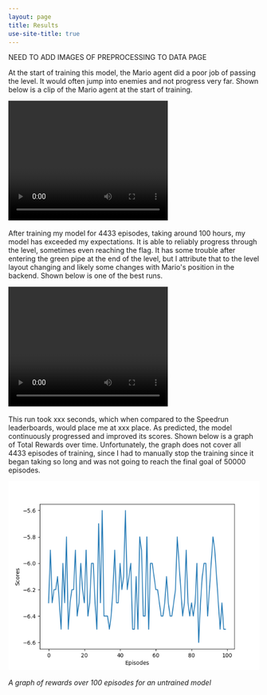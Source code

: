 ```yaml
---
layout: page
title: Results
use-site-title: true
---
```


 NEED TO ADD IMAGES OF PREPROCESSING TO DATA PAGE

 At the start of training this model, the Mario agent did a poor job of passing the level. It would often jump into enemies and not progress very far. Shown below is a clip of the Mario agent at the start of training.

<video width="320" height="240" controls>
  <source src="/assets/vd/mario_bad.mp4" type="video/mp4">
</video>
 


 After training my model for 4433 episodes, taking around 100 hours, my model has exceeded my expectations. It is able to reliably progress through the level, sometimes even reaching the flag. It has some trouble after entering the green pipe at the end of the level, but I attribute that to the level layout changing and likely some changes with Mario's position in the backend. Shown below is one of the best runs. 

<video width="320" height="240" controls>
  <source src="/assets/vd/mario_good1.mp4" type="video/mp4">
</video>
 

 This run took xxx seconds, which when compared to the Speedrun leaderboards, would place me at xxx place.
 As predicted, the model continuously progressed and improved its scores. Shown below is a graph of Total Rewards over time. Unfortunately, the graph does not cover all 4433 episodes of training, since I had to manually stop the training since it began taking so long and was not going to reach the final goal of 50000 episodes.

![training of 100 episodes](assets/img/reward_graph.png)

*A graph of rewards over 100 episodes for an untrained model*

 <!-- After training this model, I wanted to see how it would fair on other Super Mario Bros. levels. Shown below is a highlight reel of this model playing various levels from Super Mario Bros.

 ## this goes here

All the code for this model is located at **link**. Additionally, the saved best model is included within the Github Repository. -->

